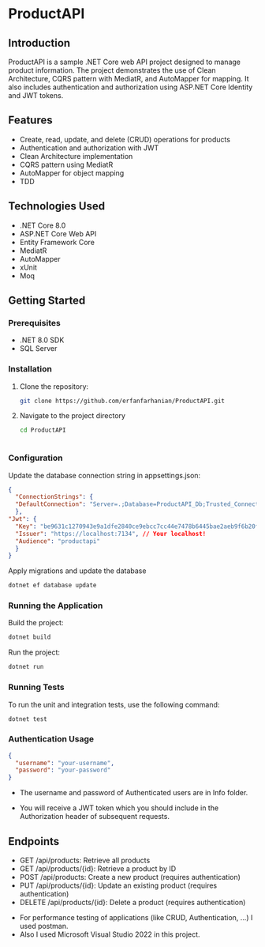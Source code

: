 # ProductAPI

## Introduction
ProductAPI is a sample .NET Core web API project designed to manage product information. The project demonstrates the use of Clean Architecture, CQRS pattern with MediatR, and AutoMapper for mapping. It also includes authentication and authorization using ASP.NET Core Identity and JWT tokens.

## Features
- Create, read, update, and delete (CRUD) operations for products
- Authentication and authorization with JWT
- Clean Architecture implementation
- CQRS pattern using MediatR
- AutoMapper for object mapping
- TDD

## Technologies Used
- .NET Core 8.0
- ASP.NET Core Web API
- Entity Framework Core
- MediatR
- AutoMapper
- xUnit
- Moq

## Getting Started

### Prerequisites
- .NET 8.0 SDK
- SQL Server

### Installation
1. Clone the repository:
   ```sh
   git clone https://github.com/erfanfarhanian/ProductAPI.git
2. Navigate to the project directory
   ```sh
   cd ProductAPI
  
### Configuration
Update the database connection string in appsettings.json:
  ```json
  {
    "ConnectionStrings": {
    "DefaultConnection": "Server=.;Database=ProductAPI_Db;Trusted_Connection=True;MultipleActiveResultSets=true;TrustServerCertificate=True;"
    },
  "Jwt": {
    "Key": "be9631c1270943e9a1dfe2840ce9ebcc7cc44e7478b6445bae2aeb9f6b20f6ce",
    "Issuer": "https://localhost:7134", // Your localhost!
    "Audience": "productapi"
    }
  }
```
Apply migrations and update the database
   ```sh
   dotnet ef database update
```
### Running the Application
Build the project:
  ```sh
dotnet build
```
Run the project:
```sh
dotnet run
```
### Running Tests
To run the unit and integration tests, use the following command:
```sh
dotnet test
```
### Authentication Usage
```json
{
  "username": "your-username",
  "password": "your-password"
}
```
* The username and password of Authenticated users are in Info folder.
- You will receive a JWT token which you should include in the Authorization header of subsequent requests.

## Endpoints
- GET /api/products: Retrieve all products
- GET /api/products/{id}: Retrieve a product by ID
- POST /api/products: Create a new product (requires authentication)
- PUT /api/products/{id}: Update an existing product (requires authentication)
- DELETE /api/products/{id}: Delete a product (requires authentication)

* For performance testing of applications (like CRUD, Authentication, ...) I used postman.
* Also I used Microsoft Visual Studio 2022 in this project.
